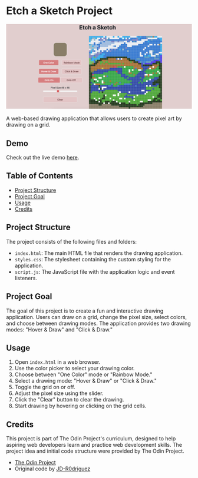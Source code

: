 # Etch a Sketch Project

![Screenshot](./media/Demo%20Live.png)

A web-based drawing application that allows users to create pixel art by drawing on a grid.

## Demo

Check out the live demo [here](https://jd-r0driguez.github.io/etch-a-sketch/).

## Table of Contents

- [Project Structure](#project-structure)
- [Project Goal](#project-goal)
- [Usage](#usage)
- [Credits](#credits)

## Project Structure

The project consists of the following files and folders:

- `index.html`: The main HTML file that renders the drawing application.
- `styles.css`: The stylesheet containing the custom styling for the application.
- `script.js`: The JavaScript file with the application logic and event listeners.

## Project Goal

The goal of this project is to create a fun and interactive drawing application. Users can draw on a grid, change the pixel size, select colors, and choose between drawing modes. The application provides two drawing modes: "Hover & Draw" and "Click & Draw."

## Usage

1. Open `index.html` in a web browser.
2. Use the color picker to select your drawing color.
3. Choose between "One Color" mode or "Rainbow Mode."
4. Select a drawing mode: "Hover & Draw" or "Click & Draw."
5. Toggle the grid on or off.
6. Adjust the pixel size using the slider.
7. Click the "Clear" button to clear the drawing.
8. Start drawing by hovering or clicking on the grid cells.

## Credits

This project is part of The Odin Project's curriculum, designed to help aspiring web developers learn and practice web development skills. The project idea and initial code structure were provided by The Odin Project.

- [The Odin Project](https://www.theodinproject.com/)
- Original code by [JD-R0driguez](https://github.com/JD-R0driguez)
